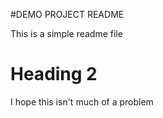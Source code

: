 #DEMO PROJECT README

This is a simple readme file 

# Heading 2
I hope this isn't much of a problem 

